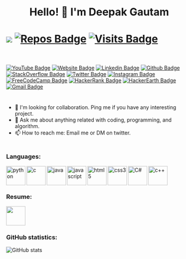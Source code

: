 <h1 align="center"> Hello! 👋 I'm Deepak Gautam </h1>


# ![](https://komarev.com/ghpvc/?username=deepak5j&style=plastic&color=ff69b4)  [![Repos Badge](https://badges.pufler.dev/repos/deepak5j)](https://badges.pufler.dev) [![Visits Badge](https://badges.pufler.dev/visits/puf17640/git-badges)](https://badges.pufler.dev)

<!---[![YouTube Badge](https://img.shields.io/badge/-GautamXDeepak-f70000?style=plastic&logo=youtube&logoColor=white&link=https://www.youtube.com/c/DeepakGautamX/)](https://www.youtube.com/c/DeepakGautamX/)
[![Website Badge](https://img.shields.io/badge/-Deepak5j.Bitbucket.io-026802?style=plastic&logo=Google-Chrome&logoColor=white&link=https://deepak5j.bitbucket.io/)](https://deepak5j.bitbucket.io/)
[![Linkedin Badge](https://img.shields.io/badge/-GautamXDeepak-0073b0?style=plastic&logo=Linkedin&logoColor=white&link=https://www.linkedin.com/in/gautamxdeepak/)](https://www.linkedin.com/in/gautamxdeepak/)
[![Github Badge](https://img.shields.io/badge/-Deepak5J-000000?style=plastic&logo=github&logoColor=white&link=https://github.com/deepak5j/)](https://github.com/deepak5j/)
[![StackOverflow Badge](https://img.shields.io/badge/-DeepakGautam-e9790f?style=plastic&logo=stackoverflow&logoColor=white&link=https://stackoverflow.com/users/7604395/deepak-gautam?tab=profile)](https://stackoverflow.com/users/7604395/deepak-gautam?tab=profile)
[![Twitter Badge](https://img.shields.io/badge/-DeepakGautamX-1d9eee?style=plastic&labelColor=1ca0f1&logo=twitter&logoColor=white&link=https://twitter.com/GautamxDeepak)](https://twitter.com/GautamxDeepak)
[![Instagram Badge](https://img.shields.io/badge/-DeepakGautamX-c836ab?style=plastic&logo=instagram&logoColor=white&link=https://instagram.com/deepakgautamx)](https://instagram.com/deepakgautamx)
[![FreeCodeCamp Badge](https://img.shields.io/badge/-GautamXDeepak-0a0a23?style=plastic&logo=freecodecamp&logoColor=white&link=https://www.freecodecamp.org/deepak5j)](https://www.freecodecamp.org/deepak5j)
[![HackerRank Badge](https://img.shields.io/badge/-GautamXDeepak-1ba94c?style=plastic&logo=hackerrank&logoColor=white&link=https://www.hackerrank.com/gautamxdeepak/)](https://www.hackerrank.com/gautamxdeepak)
[![HackerEarth Badge](https://img.shields.io/badge/-GautamXDeepak-323754?style=plastic&logo=hackerearth&logoColor=white&link=https://www.hackerearth.com/@gautamxdeepak)](https://www.hackerearth.com/@gautamxdeepak)
[![Gmail Badge](https://img.shields.io/badge/-gautamxdeepak@gmail.com-d6493e?style=plastic&logo=Gmail&logoColor=white&link=mailto:gautamxdeepak@gmail.com)](mailto:gautamxdeepak@gmail.com)
![](https://komarev.com/ghpvc/?username=deepak5j&style=plastic&color=ff69b4)--->


<br/><br/>
[![YouTube Badge](https://img.shields.io/badge/-YouTube-f70000?style=plastic&logo=youtube&logoColor=white&link=https://www.youtube.com/c/DeepakGautamX/)](https://www.youtube.com/c/DeepakGautamX/)
[![Website Badge](https://img.shields.io/badge/-Portfolio.Bitbucket.io-026802?style=plastic&logo=Google-Chrome&logoColor=white&link=https://deepak5j.bitbucket.io/)](https://deepak5j.bitbucket.io/)
[![Linkedin Badge](https://img.shields.io/badge/-Linkedin-0073b0?style=plastic&logo=Linkedin&logoColor=white&link=https://www.linkedin.com/in/gautamxdeepak/)](https://www.linkedin.com/in/gautamxdeepak/)
[![Github Badge](https://img.shields.io/badge/-Github-000000?style=plastic&logo=github&logoColor=white&link=https://github.com/deepak5j/)](https://github.com/deepak5j/)
[![StackOverflow Badge](https://img.shields.io/badge/-StackOverflow-e9790f?style=plastic&logo=stackoverflow&logoColor=white&link=https://stackoverflow.com/users/7604395/deepak-gautam?tab=profile)](https://stackoverflow.com/users/7604395/deepak-gautam?tab=profile)
[![Twitter Badge](https://img.shields.io/badge/-Twitter-1d9eee?style=plastic&labelColor=1ca0f1&logo=twitter&logoColor=white&link=https://twitter.com/GautamxDeepak)](https://twitter.com/GautamxDeepak)
[![Instagram Badge](https://img.shields.io/badge/-Instagram-c836ab?style=plastic&logo=instagram&logoColor=white&link=https://instagram.com/deepakgautamx)](https://instagram.com/deepakgautamx)
[![FreeCodeCamp Badge](https://img.shields.io/badge/-FreeCodeCamp-1b1b32?style=plastic&logo=freecodecamp&logoColor=white&link=https://www.freecodecamp.org/deepak5j)](https://www.freecodecamp.org/deepak5j)
[![HackerRank Badge](https://img.shields.io/badge/-HackerRank-1ba94c?style=plastic&logo=hackerrank&logoColor=white&link=https://www.hackerrank.com/gautamxdeepak/)](https://www.hackerrank.com/gautamxdeepak)
[![HackerEarth Badge](https://img.shields.io/badge/-HackerEarth-323754?style=plastic&logo=hackerearth&logoColor=white&link=https://www.hackerearth.com/@gautamxdeepak)](https://www.hackerearth.com/@gautamxdeepak)
[![Gmail Badge](https://img.shields.io/badge/-gautamxdeepak@gmail.com-d6493e?style=plastic&logo=Gmail&logoColor=white&link=mailto:gautamxdeepak@gmail.com)](mailto:gautamxdeepak@gmail.com)


<!---**Deepak5j/Deepak5j** is a ✨ _special_ ✨ repository because its `README.md` (this file) appears on your GitHub profile.--->
<!---Here are some ideas to get you started:--->
<!--- - 🔭 I’m currently working on ... --->
<!--- - 🌱 I’m currently learning ... --->
<!--- - 👯 I’m looking to collaborate on ... --->
<!--- - 🤔 I’m looking for help with ... --->
<!--- - 😄 Pronouns: ... --->
<!--- - ⚡ Fun fact: ... --->


#
- 👯 I'm looking for collaboration. Ping me if you have any interesting project.
- 💬 Ask me about anything related with coding, programming, and algorithm.
- 📫 How to reach me: Email me or DM on twitter. 

#
### Languages:
[<img align="left" alt="python" width="52px" src="https://img.icons8.com/color/144/000000/python.png"/>](https://en.wikipedia.org/wiki/Python_%28programming_language%29)
[<img align="left" alt="c" width="52px" src="https://img.icons8.com/color/144/000000/c-programming.png"/>](https://en.wikipedia.org/wiki/C_(programming_language))
[<img align="left" alt="java" width="52px" src="https://img.icons8.com/color/144/000000/java-coffee-cup-logo.png"/>](https://en.wikipedia.org/wiki/Java_(programming_language))
[<img align="left" alt="javascript" width="52px" src="https://img.icons8.com/color/144/000000/javascript.png"/>](https://en.wikipedia.org/wiki/JavaScript)
[<img align="left" alt="html5" width="52px" src="https://img.icons8.com/color/150/000000/html-5--v1.png"/>](https://en.wikipedia.org/wiki/HTML5)
[<img align="left" alt="css3" width="52px" src="https://img.icons8.com/color/144/000000/css3.png"/>](https://en.wikipedia.org/wiki/CSS)
[<img align="left" alt="C#" width="52px" src="https://img.icons8.com/color/150/000000/c-sharp-logo.png"/>](https://en.wikipedia.org/wiki/C_Sharp_(programming_language))
[<img align="left" alt="c++" width="52px" src="https://img.icons8.com/color/144/000000/c-plus-plus-logo.png"/>](https://en.wikipedia.org/wiki/C%2B%2B)


<!---
[<img align="left" alt="eclipse" width="52px" src="https://img.icons8.com/officel/144/000000/java-eclipse.png"/>](https://en.wikipedia.org/wiki/Eclipse_(software))
[<img align="left" alt="mysql" width="52px" src="https://img.icons8.com/color/144/000000/mysql-logo.png"/>](https://en.wikipedia.org/wiki/MySQL)
[<img align="left" alt="linux" width="52px" src="https://img.icons8.com/color/144/000000/linux.png"/>](https://en.wikipedia.org/wiki/Linux)
[<img align="left" alt="artificial intelligence" width="52px" src="https://img.icons8.com/cotton/64/000000/artificial-intelligence.png"/>](https://en.wikipedia.org/wiki/Artificial_intelligence)
[<img align="left" alt="kali" width="52px" src="https://img.icons8.com/color/144/000000/kali-linux.png"/>](https://en.wikipedia.org/wiki/Kali_Linux)
[<img align="left" alt="windows-10" width="52px" src="https://img.icons8.com/color/144/000000/windows-10.png"/>](https://en.wikipedia.org/wiki/Windows_10)
[<img align="left" alt="visual studio code" width="52px" src="https://img.icons8.com/color/144/000000/visual-studio-code-2019.png"/>](https://en.wikipedia.org/wiki/Visual_Studio_Code)
[<img align="left" alt="visual-studio" width="52px" src="https://img.icons8.com/color/144/000000/visual-studio.png"/>](https://en.wikipedia.org/wiki/Microsoft_Visual_Studio  )
[<img align="left" alt="" width="52px" src=""/>]()
--->


<br/><br/>
#
### Resume:
[<img align="left" alt="" width="52px" src="https://img.icons8.com/officel/144/000000/open-resume.png"/>](https://deepak5j.bitbucket.io/doc/DeepakGautam.pdf)


<br/><br/>
#
### GitHub statistics:
![GitHub stats](https://github-readme-stats.vercel.app/api?username=deepak5j&show_icons=true)  
